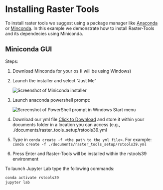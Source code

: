 # Installing Raster Tools

To install raster tools we suggest using a package manager like
[Anaconda](https://www.anaconda.com/products/distribution) or
[Minconda](https://docs.conda.io/en/latest/miniconda.html).
In this example we demonstrate how to install Raster-Tools and its dependecies
using Miniconda.


## Miniconda GUI

Steps:

1. Download Minconda for your os (I will be using Windows)
2. Launch the installer and select "Just Me"

    ![Screenshot of Miniconda installer](https://user-images.githubusercontent.com/11561085/200663300-db46d3e7-3787-4d9a-adbe-3774b33dfa33.png)

3. Launch anaconda powershell prompt:

    ![Screenshot of PowerShell prompt in Windows Start menu](https://user-images.githubusercontent.com/11561085/200663596-be258e6b-64bc-48f7-9e04-92ec6474f6ce.png)

4. Download our yml file <a href="./rstools39.yml" download>Click to Download</a> and store it within your documents folder in a location you can access (e.g., ./documents/raster_tools_setup/rstools39.yml
5. Type in `conda create -f <the path to the yml file>`. For example: `conda create -f ./documents/raster_tools_setup/rstools39.yml`
6. Press Enter and Raster-Tools will be installed within the rstools39 environment

To launch Jupyter Lab type the following commands:

```powershell
conda activate rstools39
jupyter lab
```

